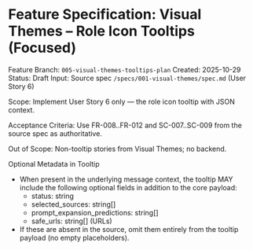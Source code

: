 # Feature Specification: Visual Themes – Role Icon Tooltips (Focused)

Feature Branch: `005-visual-themes-tooltips-plan`
Created: 2025-10-29
Status: Draft
Input: Source spec `/specs/001-visual-themes/spec.md` (User Story 6)

Scope: Implement User Story 6 only — the role icon tooltip with JSON context.

Acceptance Criteria: Use FR-008..FR-012 and SC-007..SC-009 from the source spec as authoritative.

Out of Scope: Non-tooltip stories from Visual Themes; no backend.

Optional Metadata in Tooltip
- When present in the underlying message context, the tooltip MAY include the following optional fields in addition to the core payload:
	- status: string
	- selected_sources: string[]
	- prompt_expansion_predictions: string[]
	- safe_urls: string[] (URLs)
- If these are absent in the source, omit them entirely from the tooltip payload (no empty placeholders).
